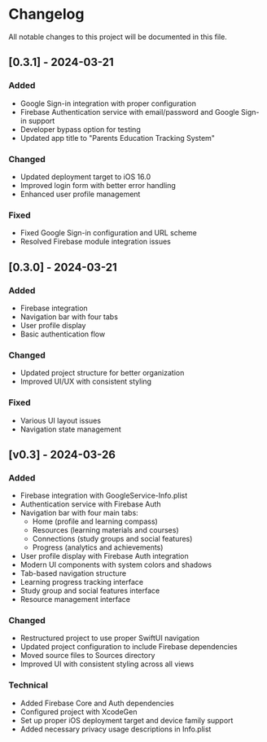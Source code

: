 # Changelog

All notable changes to this project will be documented in this file.

## [0.3.1] - 2024-03-21

### Added
- Google Sign-in integration with proper configuration
- Firebase Authentication service with email/password and Google Sign-in support
- Developer bypass option for testing
- Updated app title to "Parents Education Tracking System"

### Changed
- Updated deployment target to iOS 16.0
- Improved login form with better error handling
- Enhanced user profile management

### Fixed
- Fixed Google Sign-in configuration and URL scheme
- Resolved Firebase module integration issues

## [0.3.0] - 2024-03-21

### Added
- Firebase integration
- Navigation bar with four tabs
- User profile display
- Basic authentication flow

### Changed
- Updated project structure for better organization
- Improved UI/UX with consistent styling

### Fixed
- Various UI layout issues
- Navigation state management

## [v0.3] - 2024-03-26

### Added
- Firebase integration with GoogleService-Info.plist
- Authentication service with Firebase Auth
- Navigation bar with four main tabs:
  - Home (profile and learning compass)
  - Resources (learning materials and courses)
  - Connections (study groups and social features)
  - Progress (analytics and achievements)
- User profile display with Firebase Auth integration
- Modern UI components with system colors and shadows
- Tab-based navigation structure
- Learning progress tracking interface
- Study group and social features interface
- Resource management interface

### Changed
- Restructured project to use proper SwiftUI navigation
- Updated project configuration to include Firebase dependencies
- Moved source files to Sources directory
- Improved UI with consistent styling across all views

### Technical
- Added Firebase Core and Auth dependencies
- Configured project with XcodeGen
- Set up proper iOS deployment target and device family support
- Added necessary privacy usage descriptions in Info.plist 